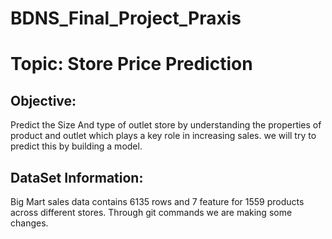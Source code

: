 # BDNS_Final_Project_Praxis
# Topic: Store Price Prediction

## Objective:
Predict the Size And type of outlet store by understanding the properties of product and outlet which plays a key role in increasing sales. we will try to predict this by building a model.

## DataSet Information:
Big Mart sales data contains 6135 rows and 7 feature for 1559 products across different stores.
Through git commands we are making some changes.
